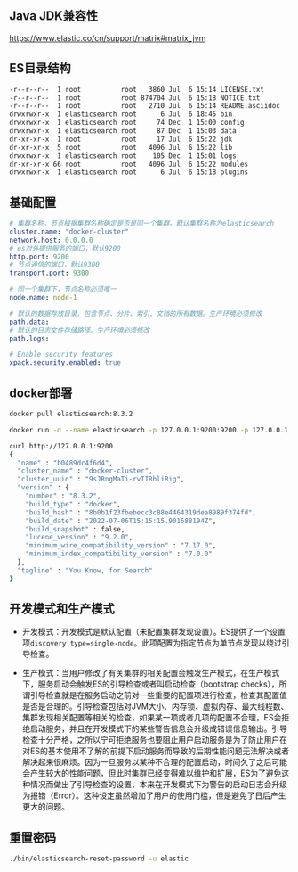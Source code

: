 ## Java JDK兼容性

https://www.elastic.co/cn/support/matrix#matrix_jvm

## ES目录结构

```bash
-r--r--r--  1 root          root   3860 Jul  6 15:14 LICENSE.txt
-r--r--r--  1 root          root 874704 Jul  6 15:18 NOTICE.txt
-r--r--r--  1 root          root   2710 Jul  6 15:14 README.asciidoc
drwxrwxr-x  1 elasticsearch root      6 Jul  6 18:45 bin
drwxrwxr-x  1 elasticsearch root     74 Dec  1 15:00 config
drwxrwxr-x  1 elasticsearch root     87 Dec  1 15:03 data
dr-xr-xr-x  1 root          root     17 Jul  6 15:22 jdk
dr-xr-xr-x  5 root          root   4096 Jul  6 15:22 lib
drwxrwxr-x  1 elasticsearch root    105 Dec  1 15:01 logs
dr-xr-xr-x 66 root          root   4096 Jul  6 15:22 modules
drwxrwxr-x  1 elasticsearch root      6 Jul  6 15:18 plugins
```

## 基础配置

```yaml
# 集群名称，节点根据集群名称确定是否是同一个集群。默认集群名称为elasticsearch
cluster.name: "docker-cluster"
network.host: 0.0.0.0
# es对外提供服务的端口，默认9200
http.port: 9200
# 节点通信的端口，默认9300
transport.port: 9300

# 同一个集群下，节点名称必须唯一
node.name: node-1

# 默认的数据存放目录，包含节点、分片、索引、文档的所有数据。生产环境必须修改
path.data: 
# 默认的日志文件存储路径。生产环境必须修改
path.logs: 

# Enable security features
xpack.security.enabled: true
```

## docker部署

```bash
docker pull elasticsearch:8.3.2

docker run -d --name elasticsearch -p 127.0.0.1:9200:9200 -p 127.0.0.1:9300:9300 -e "discovery.type=single-node" elasticsearch:8.3.2
```

```bash
curl http://127.0.0.1:9200
{
  "name" : "b0489dc4f6d4",
  "cluster_name" : "docker-cluster",
  "cluster_uuid" : "9sJRngMaTi-rvIIRhliRig",
  "version" : {
    "number" : "8.3.2",
    "build_type" : "docker",
    "build_hash" : "8b0b1f23fbebecc3c88e4464319dea8989f374fd",
    "build_date" : "2022-07-06T15:15:15.901688194Z",
    "build_snapshot" : false,
    "lucene_version" : "9.2.0",
    "minimum_wire_compatibility_version" : "7.17.0",
    "minimum_index_compatibility_version" : "7.0.0"
  },
  "tagline" : "You Know, for Search"
}
```



## 开发模式和生产模式

- 开发模式：开发模式是默认配置（未配置集群发现设置）。ES提供了一个设置项`discovery.type=single-node`。此项配置为指定节点为单节点发现以绕过引导检查。

- 生产模式：当用户修改了有关集群的相关配置会触发生产模式，在生产模式下，服务启动会触发ES的引导检查或者叫启动检查（bootstrap checks），所谓引导检查就是在服务启动之前对一些重要的配置项进行检查，检查其配置值是否是合理的。引导检查包括对JVM大小、内存锁、虚拟内存、最大线程数、集群发现相关配置等相关的检查，如果某一项或者几项的配置不合理，ES会拒绝启动服务，并且在开发模式下的某些警告信息会升级成错误信息输出。引导检查十分严格，之所以宁可拒绝服务也要阻止用户启动服务是为了防止用户在对ES的基本使用不了解的前提下启动服务而导致的后期性能问题无法解决或者解决起来很麻烦。因为一旦服务以某种不合理的配置启动，时间久了之后可能会产生较大的性能问题，但此时集群已经变得难以维护和扩展，ES为了避免这种情况而做出了引导检查的设置，本来在开发模式下为警告的启动日志会升级为报错（Error）。这种设定虽然增加了用户的使用门槛，但是避免了日后产生更大的问题。

## 重置密码

```bash
./bin/elasticsearch-reset-password -u elastic 
```


